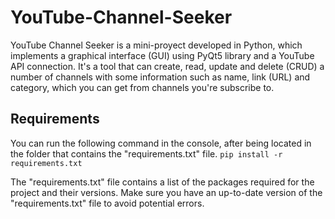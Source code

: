 # YouTube-Channel-Seeker
YouTube Channel Seeker is a mini-proyect developed in Python, which implements a graphical interface (GUI) using PyQt5 library and a YouTube API connection. It's a tool that can create, read, update and delete (CRUD) a number of channels with some information such as name, link (URL) and category, which you can get from channels you're subscribe to.

## Requirements

You can run the following command in the console, after being located in the folder that contains the "requirements.txt" file.
`pip install -r requirements.txt`

The "requirements.txt" file contains a list of the packages required for the project and their versions. Make sure you have an up-to-date version of the "requirements.txt" file to avoid potential errors.